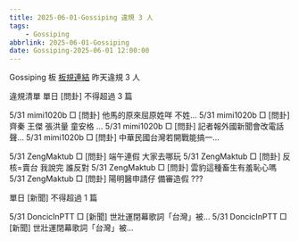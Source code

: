 ```yaml
---
title: 2025-06-01-Gossiping 違規 3 人
tags:
    - Gossiping
abbrlink: 2025-06-01-Gossiping
date: Gossiping-2025-06-01 12:00:00
---
```

Gossiping 板 [板規連結](https://www.ptt.cc/bbs/Gossiping/M.1637425085.A.07D.html)
昨天違規 3 人
<!-- more -->

違規清單
單日 [問卦] 不得超過 3 篇

5/31 mimi1020b □ [問卦] 他馬的原來屈原姓咩 不姓…
5/31 mimi1020b □ [問卦] 齊秦 王傑 張洪量 童安格 …
5/31 mimi1020b □ [問卦] 記者報外國新聞會改電話聲…
5/31 mimi1020b □ [問卦] 中華民國台灣若開戰能搞一…

5/31 ZengMaktub □ [問卦] 端午連假 大家去哪玩
5/31 ZengMaktub □ [問卦] 反核=賣台 我說完 誰反對
5/31 ZengMaktub □ [問卦] 雲豹這種畜生有羞恥心嗎
5/31 ZengMaktub □ [問卦] 陽明醫申請仔 備審造假 ???

單日 [新聞] 不得超過 1 篇

5/31 DoncicInPTT □ [新聞] 世壯運閉幕歌詞「台灣」被…
5/31 DoncicInPTT □ [新聞] 世壯運閉幕歌詞「台灣」被…